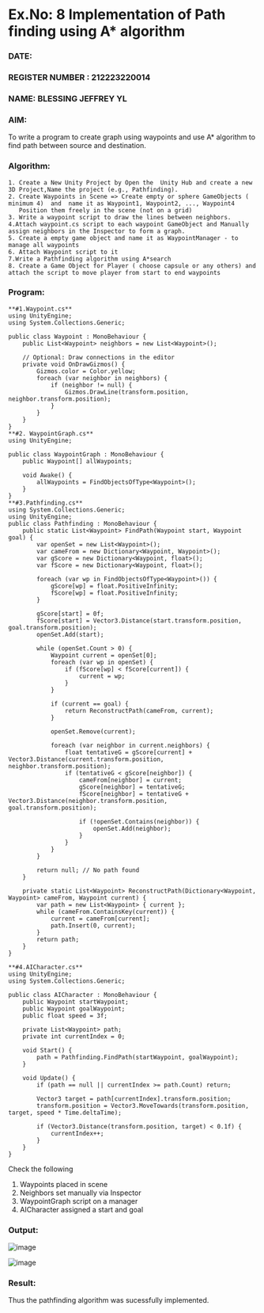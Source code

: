 # Ex.No: 8  Implementation of Path finding using A* algorithm
### DATE:                                                                 
### REGISTER NUMBER : 212223220014
### NAME: BLESSING JEFFREY YL
### AIM: 
To write a program to create graph using waypoints and use A* algorithm to find path between source and destination.
### Algorithm:
```
1. Create a New Unity Project by Open the  Unity Hub and create a new 3D Project,Name the project (e.g., Pathfinding).
2. Create Waypoints in Scene => Create empty or sphere GameObjects ( minimum 4)  and  name it as Waypoint1, Waypoint2, ..., Waypoint4
   Position them freely in the scene (not on a grid)
3. Write a waypoint script to draw the lines between neighbors.
4.Attach waypoint.cs script to each waypoint GameObject and Manually assign neighbors in the Inspector to form a graph.
5. Create a empty game object and name it as WaypointManager - to manage all waypoints
6. Attach Waypoint script to it
7.Write a Pathfinding algorithm using A*search
8. Create a Game Object for Player ( choose capsule or any others) and attach the script to move player from start to end waypoints
```  
### Program:
```
**#1.Waypoint.cs**
using UnityEngine;
using System.Collections.Generic;

public class Waypoint : MonoBehaviour {
    public List<Waypoint> neighbors = new List<Waypoint>();

    // Optional: Draw connections in the editor
    private void OnDrawGizmos() {
        Gizmos.color = Color.yellow;
        foreach (var neighbor in neighbors) {
            if (neighbor != null) {
                Gizmos.DrawLine(transform.position, neighbor.transform.position);
            }
        }
    }
}
**#2. WaypointGraph.cs**
using UnityEngine;

public class WaypointGraph : MonoBehaviour {
    public Waypoint[] allWaypoints;

    void Awake() {
        allWaypoints = FindObjectsOfType<Waypoint>();
    }
}
**#3.Pathfinding.cs**
using System.Collections.Generic;
using UnityEngine;
public class Pathfinding : MonoBehaviour {
    public static List<Waypoint> FindPath(Waypoint start, Waypoint goal) {
        var openSet = new List<Waypoint>();
        var cameFrom = new Dictionary<Waypoint, Waypoint>();
        var gScore = new Dictionary<Waypoint, float>();
        var fScore = new Dictionary<Waypoint, float>();

        foreach (var wp in FindObjectsOfType<Waypoint>()) {
            gScore[wp] = float.PositiveInfinity;
            fScore[wp] = float.PositiveInfinity;
        }

        gScore[start] = 0f;
        fScore[start] = Vector3.Distance(start.transform.position, goal.transform.position);
        openSet.Add(start);

        while (openSet.Count > 0) {
            Waypoint current = openSet[0];
            foreach (var wp in openSet) {
                if (fScore[wp] < fScore[current]) {
                    current = wp;
                }
            }

            if (current == goal) {
                return ReconstructPath(cameFrom, current);
            }

            openSet.Remove(current);

            foreach (var neighbor in current.neighbors) {
                float tentativeG = gScore[current] + Vector3.Distance(current.transform.position, neighbor.transform.position);
                if (tentativeG < gScore[neighbor]) {
                    cameFrom[neighbor] = current;
                    gScore[neighbor] = tentativeG;
                    fScore[neighbor] = tentativeG + Vector3.Distance(neighbor.transform.position, goal.transform.position);

                    if (!openSet.Contains(neighbor)) {
                        openSet.Add(neighbor);
                    }
                }
            }
        }

        return null; // No path found
    }

    private static List<Waypoint> ReconstructPath(Dictionary<Waypoint, Waypoint> cameFrom, Waypoint current) {
        var path = new List<Waypoint> { current };
        while (cameFrom.ContainsKey(current)) {
            current = cameFrom[current];
            path.Insert(0, current);
        }
        return path;
    }
}

**#4.AICharacter.cs**
using UnityEngine;
using System.Collections.Generic;

public class AICharacter : MonoBehaviour {
    public Waypoint startWaypoint;
    public Waypoint goalWaypoint;
    public float speed = 3f;

    private List<Waypoint> path;
    private int currentIndex = 0;

    void Start() {
        path = Pathfinding.FindPath(startWaypoint, goalWaypoint);
    }

    void Update() {
        if (path == null || currentIndex >= path.Count) return;

        Vector3 target = path[currentIndex].transform.position;
        transform.position = Vector3.MoveTowards(transform.position, target, speed * Time.deltaTime);

        if (Vector3.Distance(transform.position, target) < 0.1f) {
            currentIndex++;
        }
    }
}
```
Check the following
1. Waypoints placed in scene
2. Neighbors set manually via Inspector
3. WaypointGraph script on a manager
4. AICharacter assigned a start and goal

### Output:

![image](https://github.com/user-attachments/assets/d59aa56b-865b-4802-aaa7-c3764cb154b1)

![image](https://github.com/user-attachments/assets/70bcdc9f-1174-4712-95d3-1391b62e0de2)

### Result:
Thus the pathfinding algorithm was sucessfully implemented.

